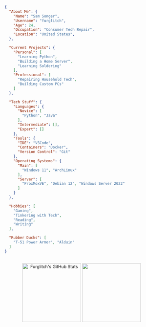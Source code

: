 ```json
{
  "About Me": {
    "Name": "Sam Songer",
    "Username": "furglitch",
    "Age": 24,
    "Occupation": "Consumer Tech Repair",
    "Location": "United States",
  },

  "Current Projects": {
    "Personal": [
      "Learning Python",
      "Building a Home Server",
      "Learning Soldering"
    ],
    "Professional": [
      "Repairing Household Tech",
      "Building Custom PCs"
    ]
  },

  "Tech Stuff": {
    "Languages": {
      "Novice": [
        "Python", "Java"
      ],
      "Intermediate": [],
      "Expert": []
    },
    "Tools": {
      "IDE": "VSCode",
      "Containers": "Docker",
      "Version Control": "Git"
    },
    "Operating Systems": {
      "Main": [
        "Windows 11", "ArchLinux"
      ],
      "Server": [
        "ProxMoxVE", "Debian 12", "Windows Server 2022"
      ]
    }
  },

  "Hobbies": [
    "Gaming",
    "Tinkering with Tech",
    "Reading",
    "Writing"
  ],

  "Rubber Ducks": [
    "T-51 Power Armor", "Alduin"
  ]
}
```
<br>
<div align="center"><img align="center" src="https://github-readme-stats.vercel.app/api?username=Furglitch&show_icons=true&count_private=true&theme=nord" alt="Furglitch's GitHub Stats" height="192px"/>
<img align="center" src="https://github-readme-stats.vercel.app/api/top-langs/?username=Furglitch&hide=html,tex,batchfile&theme=nord&langs_count=3" height="192px"/></div>
<br/>
<br/>
<br/>

